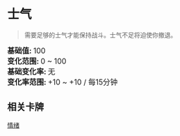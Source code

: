 # 士气  
> 需要足够的士气才能保持战斗。士气不足将迫使你撤退。  
  
<div style="font-size:1.2em"><b>基础值: </b> 100 </div>  
<div style="font-size:1.2em"><b>变化范围: </b> 0 ~ 100 </div>  
<div style="font-size:1.2em"><b>基础变化率: </b> 无 </div>  
<div style="font-size:1.2em"><b>变化率范围: </b> +10 ~ +10 / 每15分钟
                </div>  
  
## 相关卡牌  
[情绪](Morale.md)  


<script>document.title="士气 - 卡牌生存百科 Card Survival Wiki";</script>